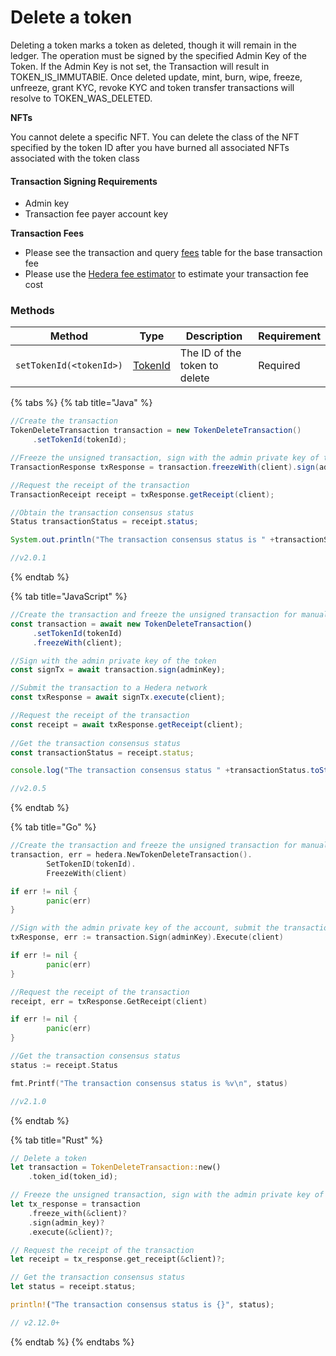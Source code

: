 # Delete a token

Deleting a token marks a token as deleted, though it will remain in the ledger. The operation must be signed by the specified Admin Key of the Token. If the Admin Key is not set, the Transaction will result in TOKEN\_IS\_IMMUTABlE. Once deleted update, mint, burn, wipe, freeze, unfreeze, grant KYC, revoke KYC and token transfer transactions will resolve to TOKEN\_WAS\_DELETED.

**NFTs**

You cannot delete a specific NFT. You can delete the class of the NFT specified by the token ID after you have burned all associated NFTs associated with the token class

#### Transaction Signing Requirements

* Admin key
* Transaction fee payer account key

**Transaction Fees**

* Please see the transaction and query [fees](../../../networks/mainnet/fees/#transaction-and-query-fees) table for the base transaction fee
* Please use the [Hedera fee estimator](https://hedera.com/fees) to estimate your transaction fee cost

### Methods

| Method                  | Type                   | Description                   | Requirement |
| ----------------------- | ---------------------- | ----------------------------- | ----------- |
| `setTokenId(<tokenId>)` | [TokenId](token-id.md) | The ID of the token to delete | Required    |

{% tabs %}
{% tab title="Java" %}
```java
//Create the transaction
TokenDeleteTransaction transaction = new TokenDeleteTransaction()
     .setTokenId(tokenId);

//Freeze the unsigned transaction, sign with the admin private key of the account, submit the transaction to a Hedera network
TransactionResponse txResponse = transaction.freezeWith(client).sign(adminKey).execute(client);

//Request the receipt of the transaction
TransactionReceipt receipt = txResponse.getReceipt(client);

//Obtain the transaction consensus status
Status transactionStatus = receipt.status;

System.out.println("The transaction consensus status is " +transactionStatus);

//v2.0.1
```
{% endtab %}

{% tab title="JavaScript" %}
```javascript
//Create the transaction and freeze the unsigned transaction for manual signing
const transaction = await new TokenDeleteTransaction()
     .setTokenId(tokenId)
     .freezeWith(client);

//Sign with the admin private key of the token 
const signTx = await transaction.sign(adminKey);

//Submit the transaction to a Hedera network    
const txResponse = await signTx.execute(client);

//Request the receipt of the transaction
const receipt = await txResponse.getReceipt(client);
    
//Get the transaction consensus status
const transactionStatus = receipt.status;

console.log("The transaction consensus status " +transactionStatus.toString());

//v2.0.5
```
{% endtab %}

{% tab title="Go" %}
```go
//Create the transaction and freeze the unsigned transaction for manual signing
transaction, err = hedera.NewTokenDeleteTransaction().
		SetTokenID(tokenId).
		FreezeWith(client)

if err != nil {
		panic(err)
}

//Sign with the admin private key of the account, submit the transaction to a Hedera network
txResponse, err := transaction.Sign(adminKey).Execute(client)

if err != nil {
		panic(err)
}

//Request the receipt of the transaction
receipt, err = txResponse.GetReceipt(client)

if err != nil {
		panic(err)
}

//Get the transaction consensus status
status := receipt.Status

fmt.Printf("The transaction consensus status is %v\n", status)

//v2.1.0
```
{% endtab %}

{% tab title="Rust" %}
```rust
// Delete a token
let transaction = TokenDeleteTransaction::new()
    .token_id(token_id);

// Freeze the unsigned transaction, sign with the admin private key of the token
let tx_response = transaction
    .freeze_with(&client)?
    .sign(admin_key)?
    .execute(&client)?;

// Request the receipt of the transaction
let receipt = tx_response.get_receipt(&client)?;

// Get the transaction consensus status
let status = receipt.status;

println!("The transaction consensus status is {}", status);

// v2.12.0+
```
{% endtab %}
{% endtabs %}
